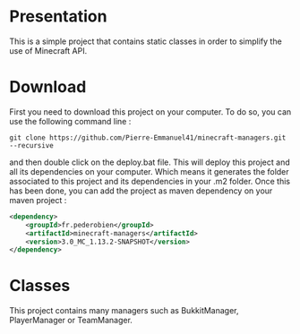 # Presentation

This is a simple project that contains static classes in order to simplify the use of Minecraft API.

# Download

First you need to download this project on your computer. To do so, you can use the following command line :

```git
git clone https://github.com/Pierre-Emmanuel41/minecraft-managers.git --recursive
```

and then double click on the deploy.bat file. This will deploy this project and all its dependencies on your computer. Which means it generates the folder associated to this project and its dependencies in your .m2 folder. Once this has been done, you can add the project as maven dependency on your maven project :

```xml
<dependency>
	<groupId>fr.pederobien</groupId>
	<artifactId>minecraft-managers</artifactId>
	<version>3.0_MC_1.13.2-SNAPSHOT</version>
</dependency>
```

# Classes

This project contains many managers such as BukkitManager, PlayerManager or TeamManager.